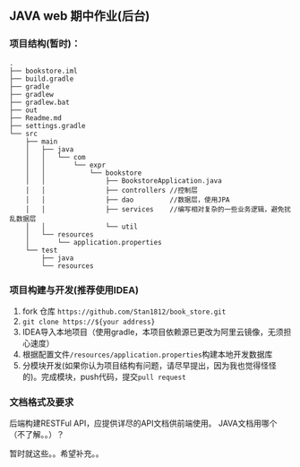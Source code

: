## JAVA web 期中作业(后台)

### 项目结构(暂时)：
```
.
├── bookstore.iml
├── build.gradle 
├── gradle
├── gradlew
├── gradlew.bat
├── out
├── Readme.md
├── settings.gradle
└── src
    ├── main
    │   ├── java
    │   │   └── com
    │   │       └── expr
    │   │           └── bookstore
    │   │               ├── BookstoreApplication.java
    │   │               ├── controllers //控制层
    │   │               ├── dao         //数据层，使用JPA
    │   │               ├── services    //编写相对复杂的一些业务逻辑，避免扰乱数据层
    │   │               └── util
    │   └── resources
    │       └── application.properties
    └── test
        ├── java
        └── resources
```
### 项目构建与开发(推荐使用IDEA)
1. fork 仓库 `https://github.com/Stan1812/book_store.git`
2. `git clone https://${your address}`
3. IDEA导入本地项目（使用gradle，本项目依赖源已更改为阿里云镜像，无须担心速度）
4. 根据配置文件`/resources/application.properties`构建本地开发数据库
5. 分模块开发(如果你认为项目结构有问题，请尽早提出，因为我也觉得怪怪的)。完成模块，push代码，提交`pull request`

### 文档格式及要求
后端构建RESTFul API，应提供详尽的API文档供前端使用。
JAVA文档用哪个（不了解。。）？

暂时就这些。。希望补充。。